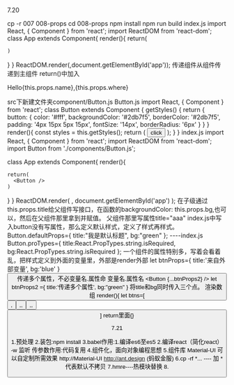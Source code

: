 7.20

cp -r 007 008-props
cd 008-props
npm install
npm run build
index.js
import React, { Component } from 'react';
import ReactDOM from 'react-dom';
class App extends Component{
  render(){
    return(

    )
  }
}
ReactDOM.render(<App/>,document.getElementById('app'));
传递组件从组件传递到主组件
return()中加入<p>Hello{this.props.name},{this.props.where}</p>
<App name=",supbigfly" where="hebei" />
src下新建文件夹component/Button.js
Button.js
import React, { Component } from 'react';
class Button extends Component {
  getStyles() {
     return {
       button: {
         color: '#fff',
         backgroundColor: '#2db7f5',
         borderColor: '#2db7f5',
         padding: '4px 15px 5px 15px',
         fontSize: '14px',
         borderRadius: '6px'
       }
     }
   }
  render(){
    const styles = this.getStyles();
    return (
      <button style={styles.button}>click</button>
    );
  }
}
index.js
import React, { Component } from 'react';
import ReactDOM from 'react-dom';
import Button from './components/Button.js';

class App extends Component{
  render(){

    return(
      <Button />
    )
  }
}
ReactDOM.render(
  <App />,
  document.getElementById('app')
);
在子级通过this.props.title给父组件写接口，在函数的backgroundColor: this.props.bg,也可以，然后在父组件那里拿到并赋值。
父组件那里写属性title="aaa"
index.js中写入button没有写属性，那么定义默认样式，定义了样式再样式。
Button.defaultProps={
 	 	title:"我是默认标题",
  		bg:"green"
};
----index.js
Button.proTypes={
  		title:React.PropTypes.string.isRequired,
 		 bg:React.PropTypes.string.isRequired
};
一个组件的属性特别多，写着会看着乱，把样式定义到外面的变量里，外部是render外部
let btnProps={
  title:'来自外部变量',
  bg:'blue'
}
<Button title={btnProps.title} bg={btnProps.bg}/>
传递多个属性，不必变量名.属性命 变量名.属性名
   <Button {...btnProps2} />
let btnProps2 ={
  title:'传递多个属性',
  bg:"green"
}
将title和bg同时传入三个点。
渲染数组
render(){
    let btns=[
      <Button key='1' />,<Button key='2' />,,<Button key='3' />,,<Button key='4' />
    ]
return里面{}

7.21

1.预处理
2.装包:npm install
3.babel作用:1.编译es6至es5 2.编译react（简化react）
  -w 监听
  传参数作用:代码复用
4.组件化，面向对象编程思想
5.组件库 Material-UI
  可以自定制所需效果
  http://Material-UI
  http://ant.design (蚂蚁金服)
6.cp -rf *...   ---- 加 * 代表默认不拷贝
7.hmre----热模块替换
8.
